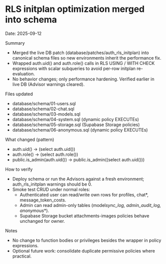 # RLS initplan optimization merged into schema

Date: 2025-09-12

Summary

- Merged the live DB patch (database/patches/auth_rls_initplan) into canonical schema files so new environments inherit the performance fix.
- Wrapped auth.uid() and auth.role() calls in RLS USING / WITH CHECK expressions with scalar subqueries to avoid per-row initplan re-evaluation.
- No behavior changes; only performance hardening. Verified earlier in live DB (Advisor warnings cleared).

Files updated

- database/schema/01-users.sql
- database/schema/02-chat.sql
- database/schema/03-models.sql
- database/schema/04-system.sql (dynamic policy EXECUTEs)
- database/schema/05-storage.sql (Supabase Storage policies)
- database/schema/06-anonymous.sql (dynamic policy EXECUTEs)

What changed (pattern)

- auth.uid() -> (select auth.uid())
- auth.role() -> (select auth.role())
- public.is_admin(auth.uid()) -> public.is_admin((select auth.uid()))

How to verify

- Deploy schema or run the Advisors against a fresh environment; auth_rls_initplan warnings should be 0.
- Smoke test CRUD under normal roles:
  - Authenticated user can read/write own rows for profiles, chat\*, message_token_costs.
  - Admin can read admin-only tables (model*sync_log, admin_audit_log, anonymous*\*).
  - Supabase Storage bucket attachments-images policies behave unchanged for owner.

Notes

- No change to function bodies or privileges besides the wrapper in policy expressions.
- Optional future work: consolidate duplicate permissive policies where practical.
